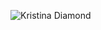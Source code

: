 ![Kristina Diamond](KristinaDiamond.png)

<!-- ## Project setup
```
npm install
```

### Compiles and hot-reloads for development
```
npm run serve
```

### Compiles and minifies for production
```
npm run build
```

### Lints and fixes files
```
npm run lint
```

### Launch to Github Pages
```
git branch -D gh-pages
git push origin --delete gh-pages
npm run build
git add dist && git commit -m 'adding dist subtree'
git subtree push --prefix dist origin gh-pages
On Github, re add the domain name www.kristinadiamond.com
```
